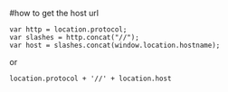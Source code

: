 #how to get the host url
````
var http = location.protocol;
var slashes = http.concat("//");
var host = slashes.concat(window.location.hostname);
````
or
````
location.protocol + '//' + location.host
````